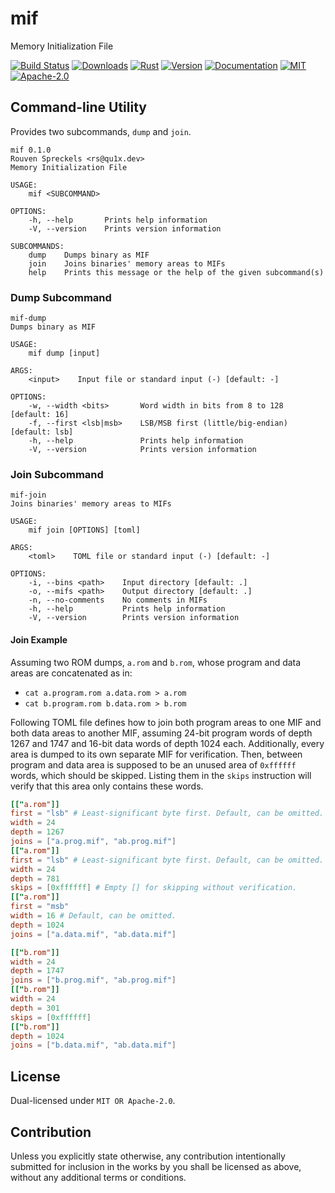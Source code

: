 # mif

Memory Initialization File

[![Build Status][]](https://travis-ci.org/qu1x/mif)
[![Downloads][]](https://crates.io/crates/mif)
[![Rust][]](https://www.rust-lang.org)
[![Version][]](https://crates.io/crates/mif)
[![Documentation][]](https://docs.rs/mif)
[![MIT][]](https://opensource.org/licenses/MIT)
[![Apache-2.0][]](https://opensource.org/licenses/Apache-2.0)

[Build Status]: https://travis-ci.org/qu1x/mif.svg
[Downloads]: https://img.shields.io/crates/d/mif.svg
[Rust]: https://img.shields.io/badge/rust-stable-brightgreen.svg
[Version]: https://img.shields.io/crates/v/mif.svg
[Documentation]: https://docs.rs/mif/badge.svg
[MIT]: https://img.shields.io/badge/License-MIT-blue.svg
[Apache-2.0]: https://img.shields.io/badge/License-Apache--2.0-blue.svg

## Command-line Utility

Provides two subcommands, `dump` and `join`.

```
mif 0.1.0
Rouven Spreckels <rs@qu1x.dev>
Memory Initialization File

USAGE:
    mif <SUBCOMMAND>

OPTIONS:
    -h, --help       Prints help information
    -V, --version    Prints version information

SUBCOMMANDS:
    dump    Dumps binary as MIF
    join    Joins binaries' memory areas to MIFs
    help    Prints this message or the help of the given subcommand(s)
```

### Dump Subcommand

```
mif-dump
Dumps binary as MIF

USAGE:
    mif dump [input]

ARGS:
    <input>    Input file or standard input (-) [default: -]

OPTIONS:
    -w, --width <bits>       Word width in bits from 8 to 128 [default: 16]
    -f, --first <lsb|msb>    LSB/MSB first (little/big-endian) [default: lsb]
    -h, --help               Prints help information
    -V, --version            Prints version information
```

### Join Subcommand

```
mif-join
Joins binaries' memory areas to MIFs

USAGE:
    mif join [OPTIONS] [toml]

ARGS:
    <toml>    TOML file or standard input (-) [default: -]

OPTIONS:
    -i, --bins <path>    Input directory [default: .]
    -o, --mifs <path>    Output directory [default: .]
    -n, --no-comments    No comments in MIFs
    -h, --help           Prints help information
    -V, --version        Prints version information
```

#### Join Example

Assuming two ROM dumps, `a.rom` and `b.rom`, whose program and data areas
are concatenated as in:

  * `cat a.program.rom a.data.rom > a.rom`
  * `cat b.program.rom b.data.rom > b.rom`

Following TOML file defines how to join both program areas to one MIF and
both data areas to another MIF, assuming 24-bit program words of depth 1267
and 1747 and 16-bit data words of depth 1024 each. Additionally, every area
is dumped to its own separate MIF for verification. Then, between program
and data area is supposed to be an unused area of `0xffffff` words, which
should be skipped. Listing them in the `skips` instruction will verify that
this area only contains these words.

```toml
[["a.rom"]]
first = "lsb" # Least-significant byte first. Default, can be omitted.
width = 24
depth = 1267
joins = ["a.prog.mif", "ab.prog.mif"]
[["a.rom"]]
first = "lsb" # Least-significant byte first. Default, can be omitted.
width = 24
depth = 781
skips = [0xffffff] # Empty [] for skipping without verification.
[["a.rom"]]
first = "msb"
width = 16 # Default, can be omitted.
depth = 1024
joins = ["a.data.mif", "ab.data.mif"]

[["b.rom"]]
width = 24
depth = 1747
joins = ["b.prog.mif", "ab.prog.mif"]
[["b.rom"]]
width = 24
depth = 301
skips = [0xffffff]
[["b.rom"]]
depth = 1024
joins = ["b.data.mif", "ab.data.mif"]
```

## License

Dual-licensed under `MIT OR Apache-2.0`.

## Contribution

Unless you explicitly state otherwise, any contribution intentionally submitted
for inclusion in the works by you shall be licensed as above, without any
additional terms or conditions.
